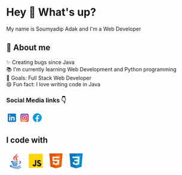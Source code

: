 # Hey 👋 What's up?

My name is Soumyadip Adak and I'm a Web Developer 

## 🔗 About me

✨ Creating bugs since Java <br>
📚 I'm currently learning Web Development and Python programming <br>
🎯 Goals: Full Stack Web Developer <br>
😄 Fun fact: I love writing code in Java <br>

### Social Media links 👇

<p align="left">
    <a href="https://www.linkedin.com/in/soumyadip-adak-a19b03281/"><img src="linkedin.png" alt="LinkedIn Icon" width="30px" height="auto"></a>
    <a href="https://www.instagram.com/soumyadip_adak8888"><img src="instagram.png" alt="Instagram Icon" width="30px" height="auto"></a>
    <a href="https://www.facebook.com/soumyadip.adak.99"><img src="facebook.png" alt="Facebook Icon" width="30px" height="auto"></a>
</p>

## I code with

<p align="left">
    <img src="javaGIF.gif" alt="Java Icon" width="50px" height="50px">
    <img src="javascript.png" alt="JavaScript Icon" width="50px" height="auto">
    <img src="html.png" alt="HTML5 Icon" width="50px" height="auto">
    <img src="css.png" alt="CSS3 Icon" width="50px" height="auto">
</p>
